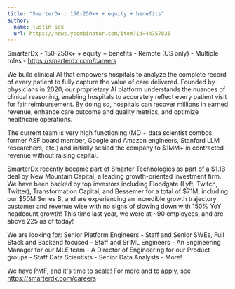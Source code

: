 ```yaml
---
title: "SmarterDx : 150-250k+ + equity + benefits"
author:
  name: justin_sdx
  url: https://news.ycombinator.com/item?id=44757835
---
```


<JobNavigation />

SmarterDx - 150-250k+ + equity + benefits - Remote (US only) - Multiple roles - <a href="https:&#x2F;&#x2F;smarterdx.com&#x2F;careers" rel="nofollow">https:&#x2F;&#x2F;smarterdx.com&#x2F;careers</a>

We build clinical AI that empowers hospitals to analyze the complete record of every patient to fully capture the value of care delivered. Founded by physicians in 2020, our proprietary AI platform understands the nuances of clinical reasoning, enabling hospitals to accurately reflect every patient visit for fair reimbursement. By doing so, hospitals can recover millions in earned revenue, enhance care outcome and quality metrics, and optimize healthcare operations.

The current team is very high functioning (MD + data scientist combos, former ASF board member, Google and Amazon engineers, Stanford LLM researchers, etc.) and initially scaled the company to $1MM+ in contracted revenue without raising capital.

SmarterDx recently became part of Smarter Technologies as part of a $1.1B deal by New Mountain Capital, a leading growth-oriented investment firm. We have been backed by top investors including Floodgate (Lyft, Twitch, Twitter), Transformation Capital, and Bessemer for a total of $71M, including our $50M Series B, and are experiencing an incredible growth trajectory customer and revenue wise with no signs of slowing down with 150% YoY headcount growth! This time last year, we were at ~90 employees, and are above 225 as of today!

We are looking for: Senior Platform Engineers - Staff and Senior SWEs, Full Stack and Backend focused - Staff and Sr ML Engineers - An Engineering Manager for our MLE team - A Director of Engineering for our Product groups - Staff Data Scientists - Senior Data Analysts - More!

We have PMF, and it&#x27;s time to scale! For more and to apply, see <a href="https:&#x2F;&#x2F;smarterdx.com&#x2F;careers" rel="nofollow">https:&#x2F;&#x2F;smarterdx.com&#x2F;careers</a>
<JobApplication />
